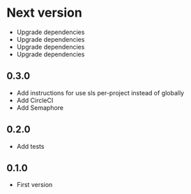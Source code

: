 # Next version
+ Upgrade dependencies
+ Upgrade dependencies
+ Upgrade dependencies
+ Upgrade dependencies

## 0.3.0
+ Add instructions for use sls per-project instead of globally
+ Add CircleCI
+ Add Semaphore

## 0.2.0
+ Add tests


## 0.1.0
+ First version